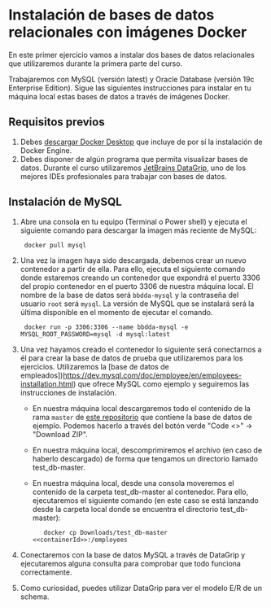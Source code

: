 Instalación de bases de datos relacionales con imágenes Docker
========================================================

En este primer ejercicio vamos a instalar dos bases de datos relacionales que utilizaremos durante la primera parte del curso.

Trabajaremos con MySQL (versión latest) y Oracle Database (versión 19c Enterprise Edition). Sigue las siguientes instrucciones para instalar en tu máquina local estas bases de datos a través de imágenes Docker.

## Requisitos previos

1. Debes [descargar Docker Desktop](https://www.docker.com/products/docker-desktop/) que incluye de por sí la instalación de Docker Engine.
2. Debes disponer de algún programa que permita visualizar bases de datos. Durante el curso utilizaremos [JetBrains DataGrip](https://www.jetbrains.com/es-es/datagrip/), uno de los mejores IDEs profesionales para trabajar con bases de datos.

## Instalación de MySQL

1. Abre una consola en tu equipo (Terminal o Power shell) y ejecuta el siguiente comando para descargar la imagen más reciente de MySQL:

        docker pull mysql

2. Una vez la imagen haya sido descargada, debemos crear un nuevo contenedor a partir de ella. Para ello, ejecuta el siguiente comando donde estaremos creando un contenedor que expondrá el puerto 3306 del propio contenedor en el puerto 3306 de nuestra máquina local. El nombre de la base de datos será ``bbdda-mysql`` y la contraseña del usuario ``root`` será ``mysql``. La versión de MySQL que se instalará será la última disponible en el momento de ejecutar el comando.

        docker run -p 3306:3306 --name bbdda-mysql -e MYSQL_ROOT_PASSWORD=mysql -d mysql:latest

3. Una vez hayamos creado el contenedor lo siguiente será conectarnos a él para crear la base de datos de prueba que utilizaremos para los ejercicios. Utilizaremos la [base de datos de empleados])https://dev.mysql.com/doc/employee/en/employees-installation.html) que ofrece MySQL como ejemplo y seguiremos las instrucciones de instalación.

   - En nuestra máquina local descargaremos todo el contenido de la rama ``master`` de [este repositorio](https://github.com/datacharmer/test_db) que contiene la base de datos de ejemplo. Podemos hacerlo a través del botón verde "Code <>" -> "Download ZIP".
   - En nuestra máquina local, descomprimiremos el archivo (en caso de haberlo descargado) de forma que tengamos un directorio llamado test_db-master.
   - En nuestra máquina local, desde una consola moveremos el contenido de la carpeta test_db-master al contenedor. Para ello, ejecutaremos el siguiente comando (en este caso se está lanzando desde la carpeta local donde se encuentra el directorio test_db-master):

            docker cp Downloads/test_db-master <<containerId>>:/employees

4. Conectaremos con la base de datos MySQL a través de DataGrip y ejecutaremos alguna consulta para comprobar que todo funciona correctamente.

5. Como curiosidad, puedes utilizar DataGrip para ver el modelo E/R de un schema.
